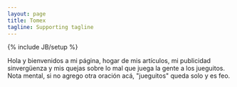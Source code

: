 ```yaml
---
layout: page
title: Tomex
tagline: Supporting tagline
---
```

{% include JB/setup %}

Hola y bienvenidos a mi página, hogar de mis artículos, mi publicidad sinvergüenza y mis quejas sobre lo mal que juega la gente a los jueguitos. Nota mental, si no agrego otra oración acá, "jueguitos" queda solo y es feo.